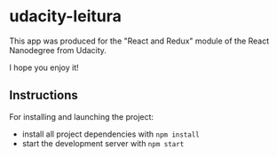 # udacity-leitura
This app was produced for the "React and Redux" module of the React Nanodegree from Udacity.

I hope you enjoy it!


## Instructions

For installing and launching the project:

* install all project dependencies with `npm install`
* start the development server with `npm start`